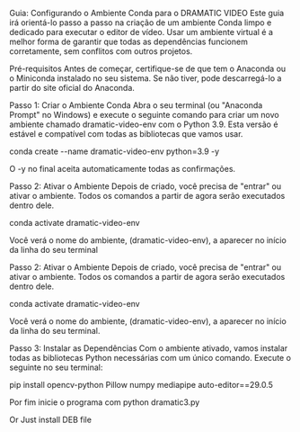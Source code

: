 Guia: Configurando o Ambiente Conda para o DRAMATIC VIDEO
Este guia irá orientá-lo passo a passo na criação de um ambiente Conda limpo e dedicado para executar o editor de vídeo. Usar um ambiente virtual é a melhor forma de garantir que todas as dependências funcionem corretamente, sem conflitos com outros projetos.

Pré-requisitos
Antes de começar, certifique-se de que tem o Anaconda ou o Miniconda instalado no seu sistema. Se não tiver, pode descarregá-lo a partir do site oficial do Anaconda.

Passo 1: Criar o Ambiente Conda
Abra o seu terminal (ou "Anaconda Prompt" no Windows) e execute o seguinte comando para criar um novo ambiente chamado dramatic-video-env com o Python 3.9. Esta versão é estável e compatível com todas as bibliotecas que vamos usar.

conda create --name dramatic-video-env python=3.9 -y

O -y no final aceita automaticamente todas as confirmações.

Passo 2: Ativar o Ambiente
Depois de criado, você precisa de "entrar" ou ativar o ambiente. Todos os comandos a partir de agora serão executados dentro dele.

conda activate dramatic-video-env

Você verá o nome do ambiente, (dramatic-video-env), a aparecer no início da linha do seu terminal

Passo 2: Ativar o Ambiente
Depois de criado, você precisa de "entrar" ou ativar o ambiente. Todos os comandos a partir de agora serão executados dentro dele.

conda activate dramatic-video-env

Você verá o nome do ambiente, (dramatic-video-env), a aparecer no início da linha do seu terminal.

Passo 3: Instalar as Dependências
Com o ambiente ativado, vamos instalar todas as bibliotecas Python necessárias com um único comando. Execute o seguinte no seu terminal:

pip install opencv-python Pillow numpy mediapipe auto-editor==29.0.5

Por fim inicie o programa com python dramatic3.py

Or Just install DEB file
